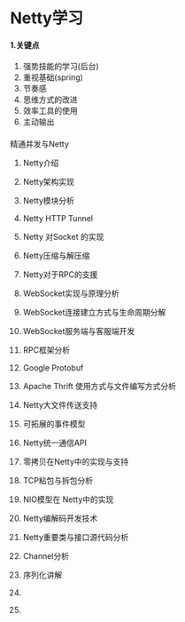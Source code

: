 # Netty学习

#### 1.关键点

1. 强势技能的学习(后台)
2. 重视基础(spring)
3. 节奏感
4. 思维方式的改进
5. 效率工具的使用
6. 主动输出	 

#### 

精通并发与Netty

1. Netty介绍
2. Netty架构实现
3. Netty模块分析
4. Netty HTTP Tunnel
5. Netty 对Socket 的实现
6. Netty压缩与解压缩
7. Netty对于RPC的支援
8. WebSocket实现与原理分析
9. WebSocket连接建立方式与生命周期分解
10. WebSocket服务端与客服端开发
11. RPC框架分析
12. Google Protobuf
13. Apache Thrift 使用方式与文件编写方式分析
14. Netty大文件传送支持
15. 可拓展的事件模型
16. Netty统一通信API
17. 零拷贝在Netty中的实现与支持
18. TCP粘包与拆包分析
19. NIO模型在 Netty中的实现
20. Netty编解码开发技术
21. Netty重要类与接口源代码分析
22. Channel分析
23. 序列化讲解

1. 
2. ​	

